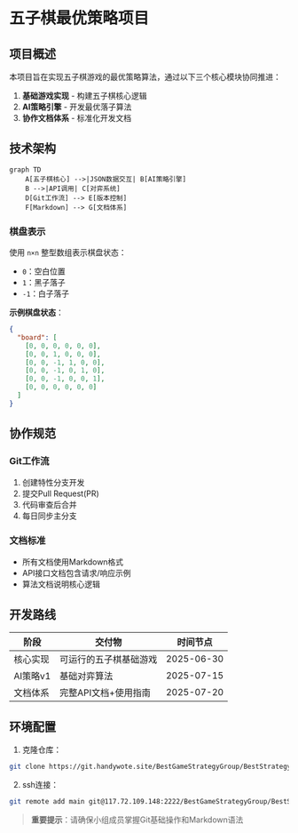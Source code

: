 # 五子棋最优策略项目

## 项目概述
本项目旨在实现五子棋游戏的最优策略算法，通过以下三个核心模块协同推进：
1. **基础游戏实现** - 构建五子棋核心逻辑
2. **AI策略引擎** - 开发最优落子算法
3. **协作文档体系** - 标准化开发文档

## 技术架构
```mermaid
graph TD
    A[五子棋核心] -->|JSON数据交互| B[AI策略引擎]
    B -->|API调用| C[对弈系统]
    D[Git工作流] --> E[版本控制]
    F[Markdown] --> G[文档体系]
```

### 棋盘表示
使用 `n×n` 整型数组表示棋盘状态：
- `0`：空白位置
- `1`：黑子落子
- `-1`：白子落子

**示例棋盘状态**：
```json
{
  "board": [
    [0, 0, 0, 0, 0, 0],
    [0, 0, 1, 0, 0, 0],
    [0, 0, -1, 1, 0, 0],
    [0, 0, -1, 0, 1, 0],
    [0, 0, -1, 0, 0, 1],
    [0, 0, 0, 0, 0, 0]
  ]
}
```

## 协作规范
### Git工作流
1. 创建特性分支开发
2. 提交Pull Request(PR)
3. 代码审查后合并
4. 每日同步主分支

### 文档标准
- 所有文档使用Markdown格式
- API接口文档包含请求/响应示例
- 算法文档说明核心逻辑

## 开发路线
| 阶段        | 交付物                     | 时间节点   |
|-------------|----------------------------|------------|
| 核心实现    | 可运行的五子棋基础游戏     | 2025-06-30 |
| AI策略v1    | 基础对弈算法               | 2025-07-15 |
| 文档体系    | 完整API文档+使用指南       | 2025-07-20 |

## 环境配置
1. 克隆仓库：
```bash
git clone https://git.handywote.site/BestGameStrategyGroup/BestStrategyOfGomoku.git
```
2. ssh连接：
```bash
git remote add main git@117.72.109.148:2222/BestGameStrategyGroup/BestStrategyOfGomoku.git
```


> **重要提示**：请确保小组成员掌握Git基础操作和Markdown语法

